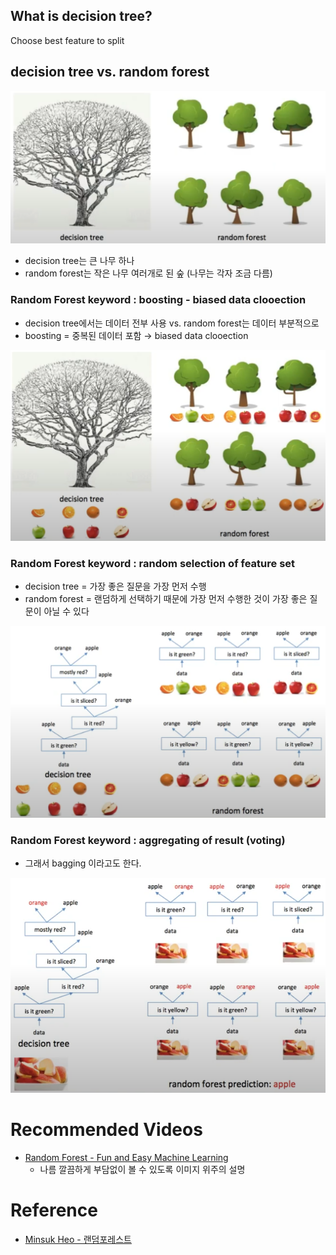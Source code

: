 
## What is decision tree?
Choose best feature to split


## decision tree vs. random forest

![random-forest](img/random-forest.png)

- decision tree는 큰 나무 하나
- random forest는 작은 나무 여러개로 된 숲 (나무는 각자 조금 다름)


### Random Forest keyword : boosting - biased data clooection
- decision tree에서는 데이터 전부 사용 vs. random forest는 데이터 부분적으로 
- boosting = 중복된 데이터 포함 → biased data clooection

![random-forest-boosting](img/random-forest-boosting.png)


### Random Forest keyword : random selection of feature set
- decision tree = 가장 좋은 질문을 가장 먼저 수행
- random forest = 랜덤하게 선택하기 때문에 가장 먼저 수행한 것이 가장 좋은 질문이 아닐 수 있다

![random-forest-selection](img/random-forest-selection.png)


### Random Forest keyword : aggregating of result (voting)
- 그래서 bagging 이라고도 한다.

![random-forest-selection-voting](img/random-forest-selection-voting.png)


# Recommended Videos
- [Random Forest - Fun and Easy Machine Learning](https://www.youtube.com/watch?v=D_2LkhMJcfY)
  - 나름 깔끔하게 부담없이 볼 수 있도록 이미지 위주의 설명

# Reference

- [Minsuk Heo - 랜덤포레스트](https://www.youtube.com/watch?v=nZB37IBCiSA)
